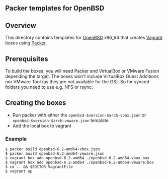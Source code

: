## Packer templates for OpenBSD

## Overview

This directory contains templates for [OpenBSD](https://www.openbsd.org/)
x86_64 that creates [Vagrant](http://vagrantup.com) boxes using
[Packer](http://packer.io).

## Prerequisites

To build the boxes, you will need Packer and VirtualBox or VMware Fusion
depending the target. The boxes won't include VirtualBox Guest Additions nor
VMware Tool (as they are not available for the OS). So for synced folders you
need to use e.g. NFS or rsync.

## Creating the boxes

* Run packer with either the `openbsd-$version-$arch-vbox.json` or `openbsd-$version-$arch-vmware.json` template
* Add the local box to vagrant

### Example

```
$ packer build openbsd-6.2-amd64-vbox.json
$ packer build openbsd-6.2-amd64-vmware.json
$ vagrant box add openbsd-6.2-amd64 ./openbsd-6.2-amd64-vbox.box
$ vagrant box add openbsd-6.2-amd64 ./openbsd-6.2-amd64-vmware.box
$ cd .. && $EDITOR VagrantFile
$ vagrant up
```
